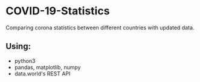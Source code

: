 # COVID-19-Statistics
Comparing corona statistics between different countries with updated data.

## Using:
* python3
* pandas, matplotlib, numpy
* data.world's REST API
